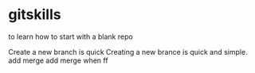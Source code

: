# gitskills
to learn how to start with a blank repo

Create a new branch is quick
Creating a new brance is quick and simple.
add merge
add merge when ff
